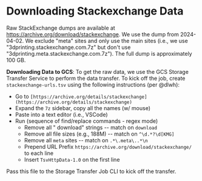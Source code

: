 # Downloading Stackexchange Data

Raw StackExchange dumps are available at https://archive.org/download/stackexchange. We use the dump from 2024-04-02.
We exclude "meta" sites and only use the main sites (i.e., we use "3dprinting.stackexchange.com.7z" but don't use
"3dprinting.meta.stackexchange.com.7z"). The full dump is approximately 100 GB.

**Downloading Data to GCS**: To get the raw data, we use the GCS Storage Transfer Service to perform the data transfer.
To kick off the job, create `stackexchange-urls.tsv` using the following instructions (per @dlwh):

- Go to `[https://archive.org/details/stackexchange](https://archive.org/details/stackexchange)`
- Expand the `7z` sidebar, copy all the names (w/ mouse)
- Paste into a text editor (i.e., VSCode)
- Run (sequence of find/replace commands - regex mode)
  + Remove all " download" strings -- match on `download `
  + Remove all file sizes (e.g., 188M) -- match on `^\d.*?\d[KMG]`
  + Remove all `meta` sites -- match on `.*\.meta\..*\n`
  + Prepend URL Prefix `https://archive.org/download/stackexchange/` to each line
  + Insert `TsvHttpData-1.0` on the first line

Pass this file to the Storage Transfer Job CLI to kick off the transfer.
